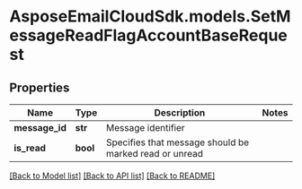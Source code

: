 # AsposeEmailCloudSdk.models.SetMessageReadFlagAccountBaseRequest

## Properties
Name | Type | Description | Notes
------------ | ------------- | ------------- | -------------
**message_id** | **str** | Message identifier | 
**is_read** | **bool** | Specifies that message should be marked read or unread | 

[[Back to Model list]](README.md#documentation-for-models) [[Back to API list]](README.md#documentation-for-api-endpoints) [[Back to README]](README.md)


